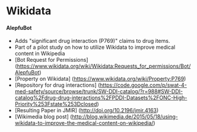Wikidata
========

#### AlepfuBot
* Adds "significant drug interaction (P769)" claims to drug items.
* Part of a pilot study on how to utilize Wikidata to improve medical content in Wikipedia
* [Bot Request for Permissions] (https://www.wikidata.org/wiki/Wikidata:Requests_for_permissions/Bot/AlepfuBot)
* [Property on Wikidata] (https://www.wikidata.org/wiki/Property:P769)
* [Repository for drug interactions] (https://code.google.com/p/swat-4-med-safety/source/browse/trunk/SW-DDI-catalog/?r=988#SW-DDI-catalog%2Fdrug-drug-interactions%2FPDDI-Datasets%2FONC-High-Priority%253Fstate%253Dclosed)
* [Resulting Paper in JMIR] (http://doi.org/10.2196/jmir.4163)
* [Wikimedia blog post] (http://blog.wikimedia.de/2015/05/18/using-wikidata-to-improve-the-medical-content-on-wikipedia/)

